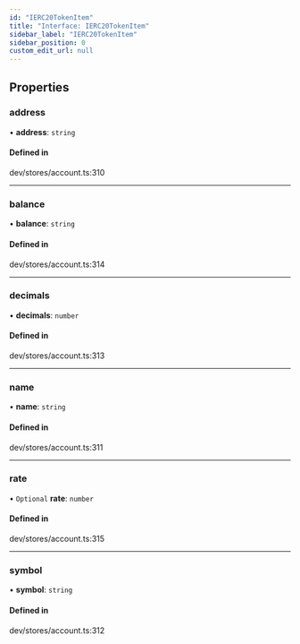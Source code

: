 ```yaml
---
id: "IERC20TokenItem"
title: "Interface: IERC20TokenItem"
sidebar_label: "IERC20TokenItem"
sidebar_position: 0
custom_edit_url: null
---
```


## Properties

### address

• **address**: `string`

#### Defined in

dev/stores/account.ts:310

___

### balance

• **balance**: `string`

#### Defined in

dev/stores/account.ts:314

___

### decimals

• **decimals**: `number`

#### Defined in

dev/stores/account.ts:313

___

### name

• **name**: `string`

#### Defined in

dev/stores/account.ts:311

___

### rate

• `Optional` **rate**: `number`

#### Defined in

dev/stores/account.ts:315

___

### symbol

• **symbol**: `string`

#### Defined in

dev/stores/account.ts:312
